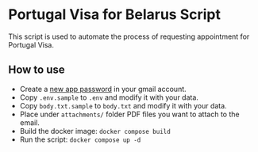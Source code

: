 # Portugal Visa for Belarus Script

This script is used to automate the process of requesting appointment for Portugal Visa.

## How to use

* Create a [new app password](https://myaccount.google.com/apppasswords) in your gmail account.
* Copy `.env.sample` to `.env` and modify it with your data.
* Copy `body.txt.sample` to `body.txt` and modify it with your data.
* Place under `attachments/` folder PDF files you want to attach to the email.
* Build the docker image: `docker compose build`
* Run the script: `docker compose up -d`
